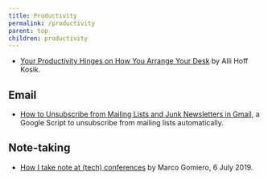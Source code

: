 ```yaml
---
title: Productivity
permalink: /productivity
parent: top
children: productivity
---
```


-   [Your Productivity Hinges on How You Arrange Your Desk](https://medium.com/s/story/your-productivity-hinges-on-how-you-arrange-your-desk-6b278f018daf "Advice from nine design, career, and organization experts on making your space work for you") by Alli Hoff Kosik.

## Email

-   [How to Unsubscribe from Mailing Lists and Junk Newsletters in Gmail](https://www.labnol.org/internet/gmail-unsubscribe/28806/), a Google Script to unsubscribe from mailing lists automatically.

## Note-taking

-   [How I take note at (tech) conferences](https://medium.com/@marcogomiero/how-i-take-note-at-conferences-f96e4956f12f) by Marco Gomiero, 6 July 2019.
